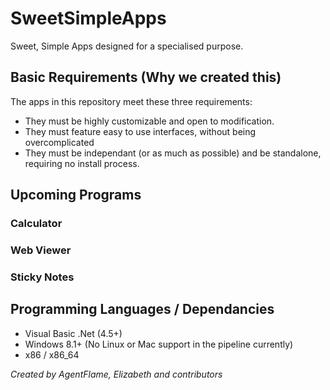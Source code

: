 # SweetSimpleApps
Sweet, Simple Apps designed for a specialised purpose.

## Basic Requirements (Why we created this)
The apps in this repository meet these three requirements:
- They must be highly customizable and open to modification.
- They must feature easy to use interfaces, without being overcomplicated
- They must be independant (or as much as possible) and be standalone, requiring no install process.

## Upcoming Programs

### Calculator

### Web Viewer

### Sticky Notes

## Programming Languages / Dependancies

- Visual Basic .Net (4.5+)
- Windows 8.1+ (No Linux or Mac support in the pipeline currently)
- x86 / x86_64

*Created by AgentFlame, Elizabeth and contributors*
